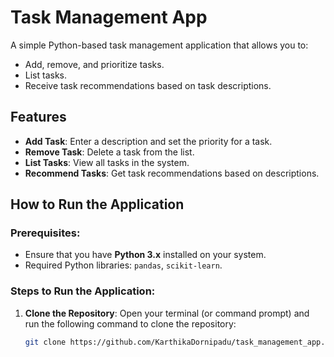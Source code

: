 # Task Management App

A simple Python-based task management application that allows you to:
- Add, remove, and prioritize tasks.
- List tasks.
- Receive task recommendations based on task descriptions.

## Features
- **Add Task**: Enter a description and set the priority for a task.
- **Remove Task**: Delete a task from the list.
- **List Tasks**: View all tasks in the system.
- **Recommend Tasks**: Get task recommendations based on descriptions.

## How to Run the Application

### Prerequisites:
- Ensure that you have **Python 3.x** installed on your system.
- Required Python libraries: `pandas`, `scikit-learn`.

### Steps to Run the Application:
1. **Clone the Repository**:
   Open your terminal (or command prompt) and run the following command to clone the repository:
   ```bash
   git clone https://github.com/KarthikaDornipadu/task_management_app.git